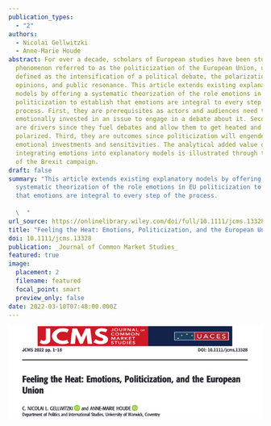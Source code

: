 ```yaml
---
publication_types:
  - "2"
authors:
  - Nicolai Gellwitzki
  - Anne-Marie Houde
abstract: For over a decade, scholars of European studies have been studying a
  phenomenon referred to as the politicization of the European Union, usually
  defined as the intensification of a political debate, the polarization of
  opinions, and public resonance. This article extends existing explanatory
  models by offering a systematic theorization of the role emotions in EU
  politicization to establish that emotions are integral to every step of the
  process. First, they are prerequisites as actors and audiences need to be
  emotionally invested in an issue to engage in a debate about it. Second, they
  are drivers since they fuel debates and allow them to get heated and
  polarized. Third, they are outcomes since politicization will engender new
  emotional investments and sensitivities. The analytical added value of
  integrating emotions into explanatory models is illustrated through the case
  of the Brexit campaign.
draft: false
summary: "This article extends existing explanatory models by offering a
  systematic theorization of the role emotions in EU politicization to establish
  that emotions are integral to every step of the process.

  \  "
url_source: https://onlinelibrary.wiley.com/doi/full/10.1111/jcms.13328
title: "Feeling the Heat: Emotions, Politicization, and the European Union"
doi: 10.1111/jcms.13328
publication: _Journal of Common Market Studies_
featured: true
image:
  placement: 2
  filename: featured
  focal_point: smart
  preview_only: false
date: 2022-03-10T07:48:00.000Z
---
```

![](screenshot-2022-08-05-at-09.40.37.png)